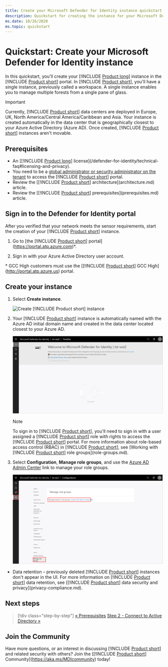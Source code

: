 ```yaml
---
title: Create your Microsoft Defender for Identity instance quickstart
description: Quickstart for creating the instance for your Microsoft Defender for Identity deployment, which is the first step to install Defender for Identity.
ms.date: 10/26/2020
ms.topic: quickstart
---
```


# Quickstart: Create your Microsoft Defender for Identity instance

In this quickstart, you'll create your [!INCLUDE [Product long](includes/product-long.md)] instance in the [!INCLUDE [Product short](includes/product-short.md)] portal. In [!INCLUDE [Product short](includes/product-short.md)], you'll have a single instance, previously called a workspace. A single instance enables you to manage multiple forests from a single pane of glass.

> [!IMPORTANT]
> Currently, [!INCLUDE [Product short](includes/product-short.md)] data centers are deployed in Europe, UK, North America/Central America/Caribbean and Asia. Your instance is created automatically in the data center that is geographically closest to your Azure Active Directory (Azure AD). Once created, [!INCLUDE [Product short](includes/product-short.md)] instances aren't movable.

## Prerequisites

- An [[!INCLUDE [Product long](includes/product-long.md)] license](/defender-for-identity/technical-faq#licensing-and-privacy).
- You need to be a [global administrator or security administrator on the tenant](/azure/active-directory/users-groups-roles/directory-assign-admin-roles#available-roles) to access the [!INCLUDE [Product short](includes/product-short.md)] portal.
- Review the [[!INCLUDE [Product short](includes/product-short.md)] architecture](architecture.md) article.
- Review the [[!INCLUDE [Product short](includes/product-short.md)] prerequisites](prerequisites.md) article.

## Sign in to the Defender for Identity portal

After you verified that your network meets the sensor requirements, start the creation of your [!INCLUDE [Product short](includes/product-short.md)] instance.

1. Go to [the [!INCLUDE [Product short](includes/product-short.md)] portal](<https://portal.atp.azure.com>)*.

1. Sign in with your Azure Active Directory user account.

\* GCC High customers must use the [[!INCLUDE [Product short](includes/product-short.md)] GCC High](<http://portal.atp.azure.us>) portal.

## Create your instance

1. Select **Create instance**.

    ![Create [!INCLUDE [Product short](includes/product-short.md)] instance](media/create-instance.png)

1. Your [!INCLUDE [Product short](includes/product-short.md)] instance is automatically named with the Azure AD initial domain name and created in the data center located closest to your Azure AD.

    ![Azure instance created](media/instance-created.png)

    > [!NOTE]
    > To sign in to [!INCLUDE [Product short](includes/product-short.md)], you'll need to sign in with a user assigned a [!INCLUDE [Product short](includes/product-short.md)] role with rights to access the [!INCLUDE [Product short](includes/product-short.md)] portal. For more information about role-based access control (RBAC) in [!INCLUDE [Product short](includes/product-short.md)], see [Working with [!INCLUDE [Product short](includes/product-short.md)] role groups](role-groups.md).

1. Select **Configuration**, **Manage role groups**, and use the [Azure AD Admin Center](/azure/active-directory/active-directory-assign-admin-roles-azure-portal) link to manage your role groups.

    ![Manage role groups](media/creation-manage-role-groups.png)

- Data retention – previously deleted [!INCLUDE [Product short](includes/product-short.md)] instances don't appear in the UI. For more information on [!INCLUDE [Product short](includes/product-short.md)] data retention, see [[!INCLUDE [Product short](includes/product-short.md)] data security and privacy](privacy-compliance.md).

## Next steps

> [!div class="step-by-step"]
> [« Prerequisites](prerequisites.md)
> [Step 2 - Connect to Active Directory »](install-step2.md)

## Join the Community

Have more questions, or an interest in discussing [!INCLUDE [Product short](includes/product-short.md)] and related security with others? Join the [[!INCLUDE [Product short](includes/product-short.md)] Community](<https://aka.ms/MDIcommunity>) today!
